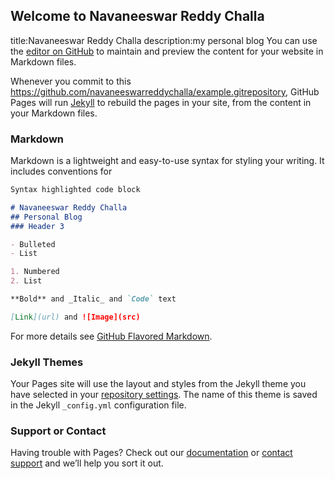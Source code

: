 ## Welcome to Navaneeswar Reddy Challa
title:Navaneeswar Reddy Challa
description:my personal blog
You can use the [editor on GitHub](https://github.com/navaneeswarreddychalla/example/edit/master/README.md) to maintain and preview the content for your website in Markdown files.

Whenever you commit to this https://github.com/navaneeswarreddychalla/example.gitrepository, GitHub Pages will run [Jekyll](https://jekyllrb.com/) to rebuild the pages in your site, from the content in your Markdown files.

### Markdown

Markdown is a lightweight and easy-to-use syntax for styling your writing. It includes conventions for

```markdown
Syntax highlighted code block

# Navaneeswar Reddy Challa
## Personal Blog
### Header 3

- Bulleted
- List

1. Numbered
2. List

**Bold** and _Italic_ and `Code` text

[Link](url) and ![Image](src)
```

For more details see [GitHub Flavored Markdown](https://guides.github.com/features/mastering-markdown/).

### Jekyll Themes

Your Pages site will use the layout and styles from the Jekyll theme you have selected in your [repository settings](https://github.com/navaneeswarreddychalla/example/settings). The name of this theme is saved in the Jekyll `_config.yml` configuration file.

### Support or Contact

Having trouble with Pages? Check out our [documentation](https://help.github.com/categories/github-pages-basics/) or [contact support](https://github.com/contact) and we’ll help you sort it out.
